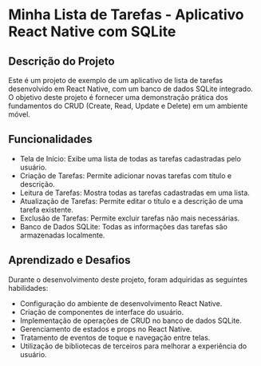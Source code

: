 # Minha Lista de Tarefas - Aplicativo React Native com SQLite

## Descrição do Projeto

Este é um projeto de exemplo de um aplicativo de lista de tarefas desenvolvido em React Native, com um banco de dados SQLite integrado. O objetivo deste projeto é fornecer uma demonstração prática dos fundamentos do CRUD (Create, Read, Update e Delete) em um ambiente móvel.

## Funcionalidades

- Tela de Início: Exibe uma lista de todas as tarefas cadastradas pelo usuário.
- Criação de Tarefas: Permite adicionar novas tarefas com título e descrição.
- Leitura de Tarefas: Mostra todas as tarefas cadastradas em uma lista.
- Atualização de Tarefas: Permite editar o título e a descrição de uma tarefa existente.
- Exclusão de Tarefas: Permite excluir tarefas não mais necessárias.
- Banco de Dados SQLite: Todas as informações das tarefas são armazenadas localmente.

## Aprendizado e Desafios

Durante o desenvolvimento deste projeto, foram adquiridas as seguintes habilidades:

- Configuração do ambiente de desenvolvimento React Native.
- Criação de componentes de interface do usuário.
- Implementação de operações de CRUD no banco de dados SQLite.
- Gerenciamento de estados e props no React Native.
- Tratamento de eventos de toque e navegação entre telas.
- Utilização de bibliotecas de terceiros para melhorar a experiência do usuário.
